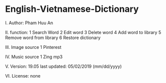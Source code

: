 # English-Vietnamese-Dictionary

I. Author: Pham Huu An

II. function:
1 Search Word
2 Edit word
3 Delete word
4 Add word to library
5 Remove word from library
6 Restore dictionary

III. Image source
1 Pinterest

IV. Music source
1 Zing mp3

V. Version: 19.05 last updated: 05/02/2019 (mm/dd/yyyy)

VI. License: none
